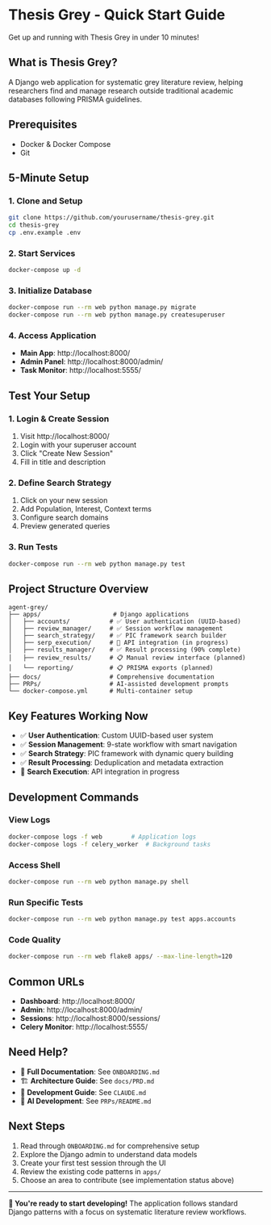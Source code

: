 # Thesis Grey - Quick Start Guide

Get up and running with Thesis Grey in under 10 minutes!

## What is Thesis Grey?
A Django web application for systematic grey literature review, helping researchers find and manage research outside traditional academic databases following PRISMA guidelines.

## Prerequisites
- Docker & Docker Compose
- Git

## 5-Minute Setup

### 1. Clone and Setup
```bash
git clone https://github.com/yourusername/thesis-grey.git
cd thesis-grey
cp .env.example .env
```

### 2. Start Services
```bash
docker-compose up -d
```

### 3. Initialize Database
```bash
docker-compose run --rm web python manage.py migrate
docker-compose run --rm web python manage.py createsuperuser
```

### 4. Access Application
- **Main App**: http://localhost:8000/
- **Admin Panel**: http://localhost:8000/admin/
- **Task Monitor**: http://localhost:5555/

## Test Your Setup

### 1. Login & Create Session
1. Visit http://localhost:8000/
2. Login with your superuser account
3. Click "Create New Session"
4. Fill in title and description

### 2. Define Search Strategy
1. Click on your new session
2. Add Population, Interest, Context terms
3. Configure search domains
4. Preview generated queries

### 3. Run Tests
```bash
docker-compose run --rm web python manage.py test
```

## Project Structure Overview
```
agent-grey/
├── apps/                    # Django applications
│   ├── accounts/           # ✅ User authentication (UUID-based)
│   ├── review_manager/     # ✅ Session workflow management
│   ├── search_strategy/    # ✅ PIC framework search builder
│   ├── serp_execution/     # 🚧 API integration (in progress)
│   ├── results_manager/    # ✅ Result processing (90% complete)
│   ├── review_results/     # 📋 Manual review interface (planned)
│   └── reporting/          # 📋 PRISMA exports (planned)
├── docs/                   # Comprehensive documentation
├── PRPs/                   # AI-assisted development prompts
└── docker-compose.yml      # Multi-container setup
```

## Key Features Working Now
- ✅ **User Authentication**: Custom UUID-based user system
- ✅ **Session Management**: 9-state workflow with smart navigation
- ✅ **Search Strategy**: PIC framework with dynamic query building
- ✅ **Result Processing**: Deduplication and metadata extraction
- 🚧 **Search Execution**: API integration in progress

## Development Commands

### View Logs
```bash
docker-compose logs -f web        # Application logs
docker-compose logs -f celery_worker  # Background tasks
```

### Access Shell
```bash
docker-compose run --rm web python manage.py shell
```

### Run Specific Tests
```bash
docker-compose run --rm web python manage.py test apps.accounts
```

### Code Quality
```bash
docker-compose run --rm web flake8 apps/ --max-line-length=120
```

## Common URLs
- **Dashboard**: http://localhost:8000/
- **Admin**: http://localhost:8000/admin/
- **Sessions**: http://localhost:8000/sessions/
- **Celery Monitor**: http://localhost:5555/

## Need Help?
- 📖 **Full Documentation**: See `ONBOARDING.md`
- 🏗️ **Architecture Guide**: See `docs/PRD.md`
- 🔧 **Development Guide**: See `CLAUDE.md`
- 🚀 **AI Development**: See `PRPs/README.md`

## Next Steps
1. Read through `ONBOARDING.md` for comprehensive setup
2. Explore the Django admin to understand data models
3. Create your first test session through the UI
4. Review the existing code patterns in `apps/`
5. Choose an area to contribute (see implementation status above)

---

**🎉 You're ready to start developing!** The application follows standard Django patterns with a focus on systematic literature review workflows.